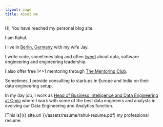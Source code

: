 ```yaml
---
layout: page
title: About me 
---
```


Hi, You have reached my personal blog site. 

I am Rahul.

I live in [Berlin, Germany](https://en.wikipedia.org/wiki/Berlin) with my wife Jay.

I write code, sometimes blog and often [tweet](https://twitter.com/rahulj51) about data, software engineering and engineering leadership.

I also offer free 1<>1 mentoring through [The Mentoring Club](https://www.mentoring-club.com/the-mentors/rahul-jain). 

Sometimes, I provide consulting to startups in Europe and India on their data engineering setup.

In my day job, I work as [Head of Business Intelligence and Data Engineering at Omio](https://www.linkedin.com/in/rahul-jain-83055b45/) where I work with some of the best data engineers and analysts in evolving our Data Engineering and Analytics function.

[This is]({{ site.url }}/assets/resume/rahul-resume.pdf) my professional resume. 


